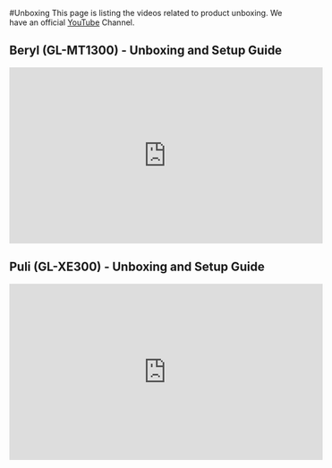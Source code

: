 #Unboxing
This page is listing the videos related to product unboxing. We have an official [YouTube](https://www.youtube.com/channel/UCBfNEzurltlIeFFCbUgHQyg?view_as=subscriber) Channel.

## Beryl (GL-MT1300) - Unboxing and Setup Guide
<iframe width="560" height="315" src="https://www.youtube.com/embed/rT9cs6l0vBc" frameborder="0" allow="autoplay; encrypted-media" allowfullscreen></iframe>

## Puli (GL-XE300) - Unboxing and Setup Guide
<iframe width="560" height="315" src="https://www.youtube.com/embed/rMixxOvlPRQ" frameborder="0" allow="autoplay; encrypted-media" allowfullscreen></iframe>